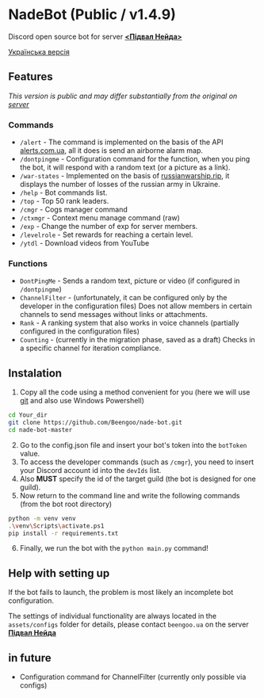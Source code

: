 # NadeBot (Public / v1.4.9)



Discord open source bot for server [**&lt;Підвал Нейда>**](https://discord.gg/nadecgt)

[Українська версія](https://github.com/Beengoo/nade-bot/blob/master/README.md)

## Features
*This version is public and may differ substantially from the original on [server](https://discord.gg/nadecgt)*

### Commands
- `/alert` - The command is implemented on the basis of the API [alerts.com.ua](https://alerts.com.ua), all it does is send an airborne alarm map.
- `/dontpingme` - Configuration command for the function, when you ping the bot, it will respond with a random text (or a picture as a link).
- `/war-states` - Implemented on the basis of [russianwarship.rip](https://russianwarship.rip), it displays the number of losses of the russian army in Ukraine.
- `/help` - Bot commands list.
- `/top` - Top 50 rank leaders.
- `/cmgr` - Cogs manager command
- `/ctxmgr` - Context menu manage command (raw)
- `/exp` - Change the number of exp for server members.
- `/levelrole` - Set rewards for reaching a certain level.
- `/ytdl` - Download videos from YouTube

### Functions
 
- `DontPingMe` - Sends a random text, picture or video (if configured in `/dontpingme`)
- `ChannelFilter` - (unfortunately, it can be configured only by the developer in the configuration files) Does not allow members in certain channels to send messages without links or attachments.
- `Rank` - A ranking system that also works in voice channels (partially configured in the configuration files)
- `Counting` - (currently in the migration phase, saved as a draft) Checks in a specific channel for iteration compliance.

## Instalation

1. Copy all the code using a method convenient for you (here we will use [git](https://git-scm.com/downloads) and also use Windows Powershell)
  ```bash
  cd Your_dir
  git clone https://github.com/Beengoo/nade-bot.git
  cd nade-bot-master
  ```
2. Go to the config.json file and insert your bot's token into the `botToken` value.
3. To access the developer commands (such as `/cmgr`), you need to insert your Discord account id into the `devIds` list.
4. Also **MUST** specify the id of the target guild (the bot is designed for one guild).
5. Now return to the command line and write the following commands (from the bot root directory)
  ```bash
  python -m venv venv
  .\venv\Scripts\activate.ps1
  pip install -r requirements.txt
  ```
6. Finally, we run the bot with the `python main.py` command!

## Help with setting up

If the bot fails to launch, the problem is most likely an incomplete bot configuration.

The settings of individual functionality are always located in the `assets/configs` folder for details, please contact `beengoo.ua` on the server [**Підвал Нейда**](https://discord.gg/nadecgt)


## in future

- Configuration command for ChannelFilter (currently only possible via configs)
